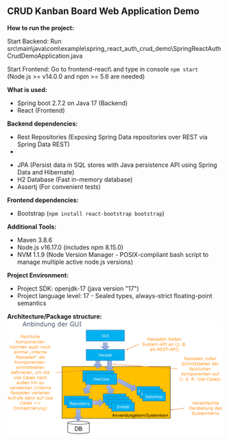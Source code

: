 ## **CRUD Kanban Board Web Application Demo**

**How to run the project:**

Start Backend: Run src\main\java\com\example\spring_react_auth_crud_demo\SpringReactAuthCrudDemoApplication.java

Start Frontend: Go to frontend-react\ and type in console `npm start` (Node.js >= v14.0.0 and npm >= 5.6 are needed)

**What is used:**
- Spring boot 2.7.2 on Java 17 (Backend)
- React (Frontend)

**Backend dependencies:**
- Rest Repositories (Exposing Spring Data repositories over REST via Spring Data REST)
- 
[//]: # (- Thymeleaf A modern server-side Java template engine)
- JPA (Persist data in SQL stores with Java persistence API using Spring Data and Hibernate)
- H2 Database (Fast in-memory database)
- Assertj (For convenient tests)

**Frontend dependencies:**
- Bootstrap (`npm install react-bootstrap bootstrap`)

**Additional Tools:**
- Maven 3.8.6
- Node.js v16.17.0 (includes npm 8.15.0)
- NVM 1.1.9 (Node Version Manager - POSIX-compliant bash script to manage multiple active node.js versions)

**Project Environment:**
- Project SDK: openjdk-17 (java version "17")
- Project language level: 17 - Sealed types, always-strict floating-point semantics

**Architecture/Package structure:**
![Alt text](package_structure.PNG)